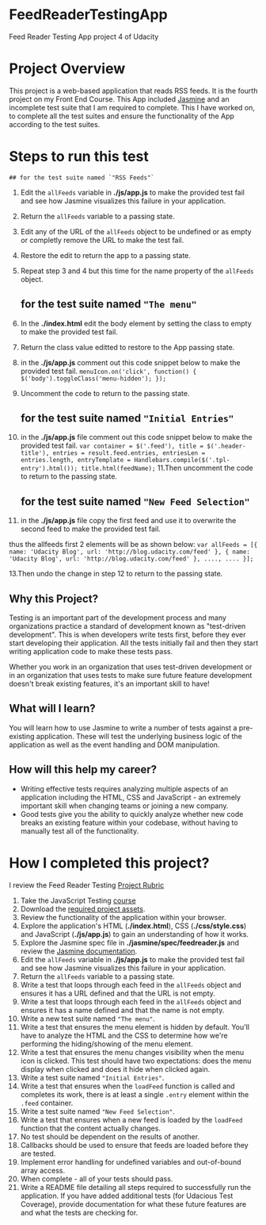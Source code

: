 # FeedReaderTestingApp
Feed Reader Testing App project 4 of Udacity



# Project Overview

This project is a web-based application that reads RSS feeds. It is the fourth project on my Front End Course. This App included [Jasmine](http://jasmine.github.io/) and an incomplete test suite that I am required to complete. This I have worked on, to complete all the test suites and ensure the functionality of the App according to the test suites.

# Steps to run this test

	## for the test suite named `"RSS Feeds"` 
1. Edit the `allFeeds` variable in **./js/app.js** to make the provided test fail and see how Jasmine visualizes this failure in your application.
2. Return the `allFeeds` variable to a passing state.
3. Edit any of the URL of the `allFeeds` object to be undefined or as empty or completly remove the URL to make the test fail.
4. Restore the edit to return the app to a passing state.
5. Repeat step 3 and 4 but this time for the name property of the `allFeeds` object.
	
	## for the test suite named `"The menu"`
6. In the **./index.html** edit the body element by setting the class to empty to make the provided test fail.
7. Return the class value editted to restore to the App passing state.
8. in the **./js/app.js** comment out this code snippet below to make the provided test fail.
`menuIcon.on('click', function() {
        $('body').toggleClass('menu-hidden');
    });`
9. Uncomment the code to return to the passing state.
	
	## for the test suite named `"Initial Entries"`
10. in the **./js/app.js** file comment out this code snippet below to make the provided test fail.
`var container = $('.feed'),
                 title = $('.header-title'),
                 entries = result.feed.entries,
                 entriesLen = entries.length,
                 entryTemplate = Handlebars.compile($('.tpl-entry').html());
             title.html(feedName);`
11.Then uncomment the code to return to the passing state.

	## for the test suite named `"New Feed Selection"`
12. in the **./js/app.js** file copy the first feed and use it to overwrite the second feed to make the provided test fail.

thus the allfeeds first 2 elements will be as shown below:
`var allFeeds = [{
      name: 'Udacity Blog',
        url: 'http://blog.udacity.com/feed'
}, {
    name: 'Udacity Blog',
        url: 'http://blog.udacity.com/feed'
}, ....,
....
}];`

13.Then undo the change in step 12 to return to the passing state.


## Why this Project?

Testing is an important part of the development process and many organizations practice a standard of development known as "test-driven development". This is when developers write tests first, before they ever start developing their application. All the tests initially fail and then they start writing application code to make these tests pass.

Whether you work in an organization that uses test-driven development or in an organization that uses tests to make sure future feature development doesn't break existing features, it's an important skill to have!


## What will I learn?

You will learn how to use Jasmine to write a number of tests against a pre-existing application. These will test the underlying business logic of the application as well as the event handling and DOM manipulation.


## How will this help my career?

* Writing effective tests requires analyzing multiple aspects of an application including the HTML, CSS and JavaScript - an extremely important skill when changing teams or joining a new company.
* Good tests give you the ability to quickly analyze whether new code breaks an existing feature within your codebase, without having to manually test all of the functionality.


# How I completed this project?

I review the Feed Reader Testing [Project Rubric](https://review.udacity.com/#!/projects/3442558598/rubric)

1. Take the JavaScript Testing [course](https://www.udacity.com/course/ud549)
2. Download the [required project assets](http://github.com/udacity/frontend-nanodegree-feedreader).
3. Review the functionality of the application within your browser.
4. Explore the application's HTML (**./index.html**), CSS (**./css/style.css**) and JavaScript (**./js/app.js**) to gain an understanding of how it works.
5. Explore the Jasmine spec file in **./jasmine/spec/feedreader.js** and review the [Jasmine documentation](http://jasmine.github.io).
6. Edit the `allFeeds` variable in **./js/app.js** to make the provided test fail and see how Jasmine visualizes this failure in your application.
7. Return the `allFeeds` variable to a passing state.
8. Write a test that loops through each feed in the `allFeeds` object and ensures it has a URL defined and that the URL is not empty.
9. Write a test that loops through each feed in the `allFeeds` object and ensures it has a name defined and that the name is not empty.
10. Write a new test suite named `"The menu"`.
11. Write a test that ensures the menu element is hidden by default. You'll have to analyze the HTML and the CSS to determine how we're performing the hiding/showing of the menu element.
12. Write a test that ensures the menu changes visibility when the menu icon is clicked. This test should have two expectations: does the menu display when clicked and does it hide when clicked again.
13. Write a test suite named `"Initial Entries"`.
14. Write a test that ensures when the `loadFeed` function is called and completes its work, there is at least a single `.entry` element within the `.feed` container.
15. Write a test suite named `"New Feed Selection"`.
16. Write a test that ensures when a new feed is loaded by the `loadFeed` function that the content actually changes.
17. No test should be dependent on the results of another.
18. Callbacks should be used to ensure that feeds are loaded before they are tested.
19. Implement error handling for undefined variables and out-of-bound array access.
20. When complete - all of your tests should pass. 
21. Write a README file detailing all steps required to successfully run the application. If you have added additional tests (for Udacious Test Coverage),  provide documentation for what these future features are and what the tests are checking for.
